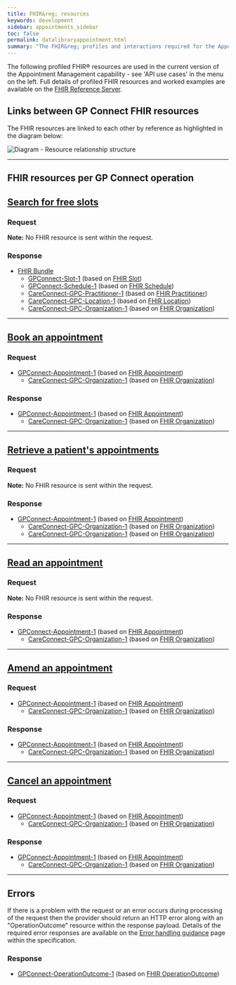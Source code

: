 ```yaml
---
title: FHIR&reg; resources
keywords: development
sidebar: appointments_sidebar
toc: false
permalink: datalibraryappointment.html
summary: "The FHIR&reg; profiles and interactions required for the Appointment Management capability pack"
---
```


The following profiled FHIR&reg; resources are used in the current version of the Appointment Management capability - see 'API use cases' in the menu on the left. Full details of profiled FHIR resources and worked examples are available on the [FHIR Reference Server](https://fhir.nhs.uk/).

## Links between GP Connect FHIR resources ##

The FHIR resources are linked to each other by reference as highlighted in the diagram below:

![Diagram - Resource relationship structure](images/appointments/ResourceRelationshipsStructure.png)

---

## FHIR resources per GP Connect operation ##

## [Search for free slots](appointments_use_case_search_for_free_slots.html) ##

### Request ###

**Note:** No FHIR resource is sent within the request.

### Response ###

* [FHIR Bundle](https://www.hl7.org/fhir/STU3/bundle.html)
  * [GPConnect-Slot-1](https://fhir.nhs.uk/STU3/StructureDefinition/GPConnect-Slot-1) (based on [FHIR Slot](https://www.hl7.org/fhir/STU3/slot.html))
  * [GPConnect-Schedule-1](https://fhir.nhs.uk/STU3/StructureDefinition/GPConnect-Schedule-1) (based on [FHIR Schedule](https://www.hl7.org/fhir/STU3/schedule.html))
  * [CareConnect-GPC-Practitioner-1](https://simplifier.net/guide/gpconnect-data-model/Home/FHIR-Assets/All-assets/Profiles/Profile--CareConnect-GPC-Practitioner-1?version=current) (based on [FHIR Practitioner](https://www.hl7.org/fhir/STU3/practitioner.html))
  * [CareConnect-GPC-Location-1](https://simplifier.net/guide/gpconnect-data-model/Home/FHIR-Assets/All-assets/Profiles/Profile--CareConnect-GPC-Location-1?version=current) (based on [FHIR Location](https://www.hl7.org/fhir/STU3/location.html))
  * [CareConnect-GPC-Organization-1](https://simplifier.net/guide/gpconnect-data-model/Home/FHIR-Assets/All-assets/Profiles/Profile--CareConnect-GPC-Organization-1?version=current) (based on [FHIR Organization](https://www.hl7.org/fhir/STU3/organization.html))

---

## [Book an appointment](appointments_use_case_book_an_appointment.html) ##

### Request ###

* [GPConnect-Appointment-1](https://simplifier.net/guide/gpconnect-data-model/Home/FHIR-Assets/All-assets/Profiles/Profile--GPConnect-Appointment-1?version=current) (based on [FHIR Appointment](https://www.hl7.org/fhir/STU3/appointment.html))
  * [CareConnect-GPC-Organization-1](https://simplifier.net/guide/gpconnect-data-model/Home/FHIR-Assets/All-assets/Profiles/Profile--CareConnect-GPC-Organization-1?version=current) (based on [FHIR Organization](https://www.hl7.org/fhir/STU3/organization.html))

### Response ###

* [GPConnect-Appointment-1](https://simplifier.net/guide/gpconnect-data-model/Home/FHIR-Assets/All-assets/Profiles/Profile--GPConnect-Appointment-1?version=current) (based on [FHIR Appointment](https://www.hl7.org/fhir/STU3/appointment.html))
  * [CareConnect-GPC-Organization-1](https://simplifier.net/guide/gpconnect-data-model/Home/FHIR-Assets/All-assets/Profiles/Profile--CareConnect-GPC-Organization-1?version=current) (based on [FHIR Organization](https://www.hl7.org/fhir/STU3/organization.html))

---

## [Retrieve a patient's appointments](appointments_use_case_retrieve_a_patients_appointments.html) ##

### Request ###

**Note:** No FHIR resource is sent within the request.

### Response ###

* [GPConnect-Appointment-1](https://simplifier.net/guide/gpconnect-data-model/Home/FHIR-Assets/All-assets/Profiles/Profile--GPConnect-Appointment-1?version=current) (based on [FHIR Appointment](https://www.hl7.org/fhir/STU3/appointment.html))
  * [CareConnect-GPC-Organization-1](https://simplifier.net/guide/gpconnect-data-model/Home/FHIR-Assets/All-assets/Profiles/Profile--CareConnect-GPC-Organization-1?version=current) (based on [FHIR Organization](https://www.hl7.org/fhir/STU3/organization.html))
  * [CareConnect-GPC-Organization-1](https://simplifier.net/guide/gpconnect-data-model/Home/FHIR-Assets/All-assets/Profiles/Profile--CareConnect-GPC-Organization-1?version=current) (based on [FHIR Organization](https://www.hl7.org/fhir/STU3/organization.html))

---

## [Read an appointment](appointments_use_case_read_an_appointment.html) ##

### Request ###

**Note:** No FHIR resource is sent within the request.

### Response ###

* [GPConnect-Appointment-1](https://simplifier.net/guide/gpconnect-data-model/Home/FHIR-Assets/All-assets/Profiles/Profile--GPConnect-Appointment-1?version=current) (based on [FHIR Appointment](https://www.hl7.org/fhir/STU3/appointment.html))
  * [CareConnect-GPC-Organization-1](https://simplifier.net/guide/gpconnect-data-model/Home/FHIR-Assets/All-assets/Profiles/Profile--CareConnect-GPC-Organization-1?version=current) (based on [FHIR Organization](https://www.hl7.org/fhir/STU3/organization.html))

---

## [Amend an appointment](appointments_use_case_amend_an_appointment.html) ##

### Request ###

* [GPConnect-Appointment-1](https://simplifier.net/guide/gpconnect-data-model/Home/FHIR-Assets/All-assets/Profiles/Profile--GPConnect-Appointment-1?version=current) (based on [FHIR Appointment](https://www.hl7.org/fhir/STU3/appointment.html))
  * [CareConnect-GPC-Organization-1](https://simplifier.net/guide/gpconnect-data-model/Home/FHIR-Assets/All-assets/Profiles/Profile--CareConnect-GPC-Organization-1?version=current) (based on [FHIR Organization](https://www.hl7.org/fhir/STU3/organization.html))

### Response ###

* [GPConnect-Appointment-1](https://simplifier.net/guide/gpconnect-data-model/Home/FHIR-Assets/All-assets/Profiles/Profile--GPConnect-Appointment-1?version=current) (based on [FHIR Appointment](https://www.hl7.org/fhir/STU3/appointment.html))
  * [CareConnect-GPC-Organization-1](https://simplifier.net/guide/gpconnect-data-model/Home/FHIR-Assets/All-assets/Profiles/Profile--CareConnect-GPC-Organization-1?version=current) (based on [FHIR Organization](https://www.hl7.org/fhir/STU3/organization.html))

---

## [Cancel an appointment](appointments_use_case_cancel_an_appointment.html) ##

### Request ###

* [GPConnect-Appointment-1](https://simplifier.net/guide/gpconnect-data-model/Home/FHIR-Assets/All-assets/Profiles/Profile--GPConnect-Appointment-1?version=current) (based on [FHIR Appointment](https://www.hl7.org/fhir/STU3/appointment.html))
  * [CareConnect-GPC-Organization-1](https://simplifier.net/guide/gpconnect-data-model/Home/FHIR-Assets/All-assets/Profiles/Profile--CareConnect-GPC-Organization-1?version=current) (based on [FHIR Organization](https://www.hl7.org/fhir/STU3/organization.html))

### Response ###

* [GPConnect-Appointment-1](https://simplifier.net/guide/gpconnect-data-model/Home/FHIR-Assets/All-assets/Profiles/Profile--GPConnect-Appointment-1?version=current) (based on [FHIR Appointment](https://www.hl7.org/fhir/STU3/appointment.html))
  * [CareConnect-GPC-Organization-1](https://simplifier.net/guide/gpconnect-data-model/Home/FHIR-Assets/All-assets/Profiles/Profile--CareConnect-GPC-Organization-1?version=current) (based on [FHIR Organization](https://www.hl7.org/fhir/STU3/organization.html))

---

## Errors ##

If there is a problem with the request or an error occurs during processing of the request then the provider should return an HTTP error along with an "OperationOutcome" resource within the response payload. Details of the required error responses are available on the [Error handling guidance](/development_fhir_error_handling_guidance.html) page within the specification.

### Response ###

* [GPConnect-OperationOutcome-1](https://fhir.nhs.uk/STU3/StructureDefinition/GPConnect-OperationOutcome-1) (based on [FHIR OperationOutcome](https://www.hl7.org/fhir/STU3/operationoutcome.html))
